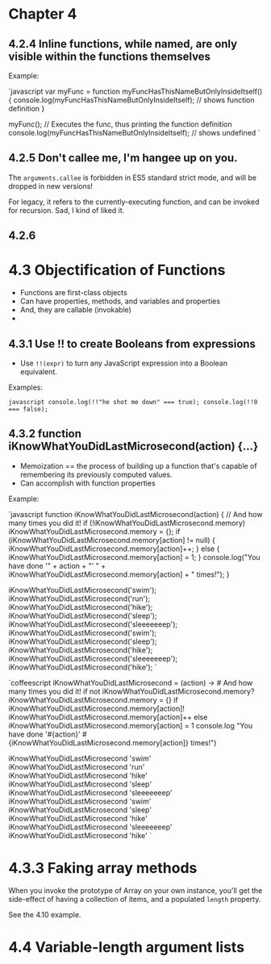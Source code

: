 # Chapter 4

## 4.2.4 Inline functions, while named, are only visible within the functions themselves

Example: 

`javascript
var myFunc = function myFuncHasThisNameButOnlyInsideItself() {
	console.log(myFuncHasThisNameButOnlyInsideItself); // shows function definition
}

myFunc(); // Executes the func, thus printing the function definition
console.log(myFuncHasThisNameButOnlyInsideItself); // shows undefined
`

## 4.2.5 Don't callee me, I'm hangee up on you.

The `arguments.callee` is forbidden in ES5 standard strict mode, and will be dropped in new versions!

For legacy, it refers to the currently-executing function, and can be invoked for recursion. Sad, I kind of liked it.

## 4.2.6 

# 4.3 Objectification of Functions

* Functions are first-class objects
* Can have properties, methods, and variables and properties
* And, they are callable (invokable)
* 
## 4.3.1 Use !! to create Booleans from expressions

* Use `!!(expr)` to turn any JavaScript expression into a Boolean equivalent.

Examples:

`javascript
console.log(!!"he shot me down" === true);
console.log(!!0 === false);
`
## 4.3.2 function iKnowWhatYouDidLastMicrosecond(action) {...}

* Memoization == the process of building up a function that's capable of remembering its previously computed values.
* Can accomplish with function properties

Example:

`javascript
function iKnowWhatYouDidLastMicrosecond(action) {
	// And how many times you did it!
	if (!iKnowWhatYouDidLastMicrosecond.memory) iKnowWhatYouDidLastMicrosecond.memory = {};
	if (iKnowWhatYouDidLastMicrosecond.memory[action] != null) {
		iKnowWhatYouDidLastMicrosecond.memory[action]++;
	} else {
		iKnowWhatYouDidLastMicrosecond.memory[action] = 1;
	}
	console.log("You have done '" + action + "' " + 
		iKnowWhatYouDidLastMicrosecond.memory[action] + " times!");
}

iKnowWhatYouDidLastMicrosecond('swim');
iKnowWhatYouDidLastMicrosecond('run');
iKnowWhatYouDidLastMicrosecond('hike');
iKnowWhatYouDidLastMicrosecond('sleep');
iKnowWhatYouDidLastMicrosecond('sleeeeeeep');
iKnowWhatYouDidLastMicrosecond('swim');
iKnowWhatYouDidLastMicrosecond('sleep');
iKnowWhatYouDidLastMicrosecond('hike');
iKnowWhatYouDidLastMicrosecond('sleeeeeeep');
iKnowWhatYouDidLastMicrosecond('hike');
`

`coffeescript
iKnowWhatYouDidLastMicrosecond = (action) ->
	# And how many times you did it!
	if not iKnowWhatYouDidLastMicrosecond.memory? iKnowWhatYouDidLastMicrosecond.memory = {}
	if iKnowWhatYouDidLastMicrosecond.memory[action]!
		iKnowWhatYouDidLastMicrosecond.memory[action]++
	else
		iKnowWhatYouDidLastMicrosecond.memory[action] = 1
	console.log "You have done '#{action}' #{iKnowWhatYouDidLastMicrosecond.memory[action]} times!")

iKnowWhatYouDidLastMicrosecond 'swim'
iKnowWhatYouDidLastMicrosecond 'run'
iKnowWhatYouDidLastMicrosecond 'hike'
iKnowWhatYouDidLastMicrosecond 'sleep'
iKnowWhatYouDidLastMicrosecond 'sleeeeeeep'
iKnowWhatYouDidLastMicrosecond 'swim'
iKnowWhatYouDidLastMicrosecond 'sleep'
iKnowWhatYouDidLastMicrosecond 'hike'
iKnowWhatYouDidLastMicrosecond 'sleeeeeeep'
iKnowWhatYouDidLastMicrosecond 'hike'
`
# 4.3.3 Faking array methods

When you invoke the prototype of Array on your own instance, you'll get the side-effect of having a collection of items, and a populated `length` property.

See the 4.10 example.

# 4.4 Variable-length argument lists







